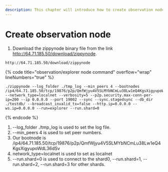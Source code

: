 ```yaml
---
description: This chapter will introduce how to create observation nodes to everyone.
---
```


# Create observation node

1. Download the zippynode binary file from the link http://64.71.185.50/download/zippynode.

```
http://64.71.185.50/download/zippynode
```

{% code title="observation/explorer node command" overflow="wrap" lineNumbers="true" %}
```
./zippynode --log_folder ./tmp_log --min_peers 4 --bootnodes /ip4/64.71.185.50/tcp/19876/p2p/QmfWjyu4V5SLMYbNCmLu38Lw1eQ4KgsXigyupoWdL36dSv --network_type=localnet --verbosity=5 --p2p.security.max-conn-per-ip=200 --ip 0.0.0.0 --port 19002 --sync --sync.stagedsync --db_dir ./testdb/ --broadcast_invalid_tx=false --http.ip=0.0.0.0 --ws.ip=0.0.0.0 --run=explorer --run.shard=0
```
{% endcode %}

1. \--log\_folder ./tmp\_log is used to set the log file.
2. \--min\_peers 4 is used to set peer numbers.
3. Our bootnode is /ip4/64.71.185.50/tcp/19876/p2p/QmfWjyu4V5SLMYbNCmLu38Lw1eQ4KgsXigyupoWdL36dSv
4. network\_type=localnet is used to set as localnet
5. \--run.shard=0 is used to connect to the shard0, --run.shard=1, --run.shard=2, --run.shard=3 for other shards.
